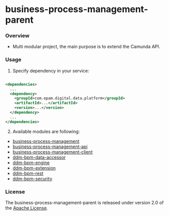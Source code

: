 # business-process-management-parent

### Overview

* Multi modular project, the main purpose is to extend the Camunda API.

### Usage

1. Specify dependency in your service:

```xml

<dependencies>
  ...
  <dependency>
    <groupId>com.epam.digital.data.platform</groupId>
    <artifactId>...</artifactId>
    <version>...</version>
  </dependency>
  ...
</dependencies>
```

2. Available modules are following:

* [business-process-management](business-process-management/README.md)
* [business-process-management-api](business-process-management-api/README.md)
* [business-process-management-client](business-process-management-client/README.md)
* [ddm-bpm-data-accessor](ddm-bpm-data-accessor/README.md)
* [ddm-bpm-engine](ddm-bpm-engine/README.md)
* [ddm-bpm-extension](ddm-bpm-extension/README.md)
* [ddm-bpm-rest](ddm-bpm-rest/README.md)
* [ddm-bpm-security](ddm-bpm-security/README.md)

### License

The business-process-management-parent is released under version 2.0 of
the [Apache License](https://www.apache.org/licenses/LICENSE-2.0).